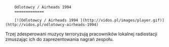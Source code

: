 
        Odlotowcy / Airheads 1994 
        =============
        
        [![Odlotowcy / Airheads 1994 ](http://vidos.pl/images/player.gif)](http://vidos.pl/odlotowcy-airheads-1994)
        
        
 Trzej zdesperowani muzycy terroryzują pracowników lokalnej radiostacji zmuszając ich do zaprezentowania nagrań zespołu.
    